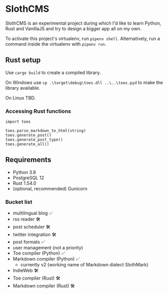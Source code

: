 # SlothCMS

SlothCMS is an experimental project during which I'd like to learn Python, Rust and VanillaJS and try to design a bigger app all on my own.

To activate this project's virtualenv, run `pipenv shell`.
Alternatively, run a command inside the virtualenv with `pipenv run`.

## Rust setup

Use `cargo build` to create a compiled library.

On Windows use `cp .\target\debug\toes.dll ..\..\toes.pyd` to make the library available.

On Linux TBD.

### Accessing Rust functions

```
import toes

toes.parse_markdown_to_html(string)
toes.generate_post()
toes.generate_post_type()
toes.generate_all()
```


## Requirements
- Python 3.8
- PostgreSQL 12
- Rust 1.54.0
- (optional, recommended) Gunicorn


### Bucket list
- multilingual blog ✅
- rss reader 🛠
- post scheduler 🛠
- twitter integration 🛠
- post formats ✅
- user management (not a priority)
- Toe compiler (Python) ✅
- Markdown compiler (Python) ✅
  - currently v2 (working name of Markdown dialect SlothMark)
- IndieWeb 🛠
- Toe compiler (Rust) 🛠
- Markdown compiler (Rust) 🛠